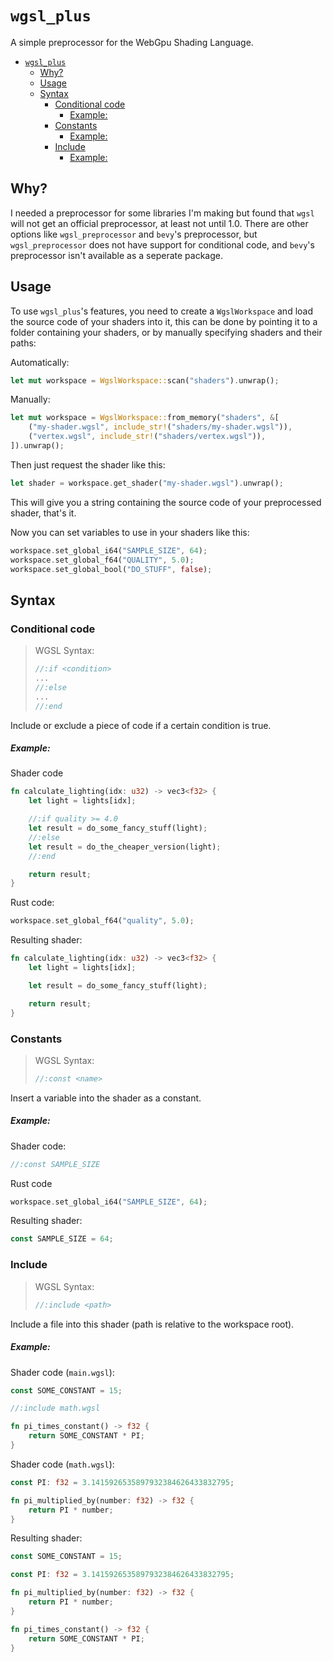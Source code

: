 # `wgsl_plus`
A simple preprocessor for the WebGpu Shading Language.

- [`wgsl_plus`](#wgsl_plus)
  - [Why?](#why)
  - [Usage](#usage)
  - [Syntax](#syntax)
    - [Conditional code](#conditional-code)
        - [Example:](#example)
    - [Constants](#constants)
        - [Example:](#example-1)
    - [Include](#include)
        - [Example:](#example-2)

## Why?

I needed a preprocessor for some libraries I'm making but found that
`wgsl` will not get an official preprocessor, at least not until 1.0. There are
other options like `wgsl_preprocessor` and `bevy`'s preprocessor, but 
`wgsl_preprocessor` does not have support for conditional code, and `bevy`'s
preprocessor isn't available as a seperate package.

## Usage

To use `wgsl_plus`'s features, you need to create a `WgslWorkspace` and load
the source code of your shaders into it, this can be done by pointing it to a
folder containing your shaders, or by manually specifying shaders and their
paths:

Automatically:

```rs
let mut workspace = WgslWorkspace::scan("shaders").unwrap();
```

Manually:

```rs
let mut workspace = WgslWorkspace::from_memory("shaders", &[
    ("my-shader.wgsl", include_str!("shaders/my-shader.wgsl")),
    ("vertex.wgsl", include_str!("shaders/vertex.wgsl")),
]).unwrap();
```

Then just request the shader like this:

```rs
let shader = workspace.get_shader("my-shader.wgsl").unwrap();
```

This will give you a string containing the source code of your preprocessed
shader, that's it.

Now you can set variables to use in your shaders like this:

```rs
workspace.set_global_i64("SAMPLE_SIZE", 64);
workspace.set_global_f64("QUALITY", 5.0);
workspace.set_global_bool("DO_STUFF", false);
```

## Syntax

### Conditional code

> WGSL Syntax:
> 
> ```rs
> //:if <condition>
> ...
> //:else
> ...
> //:end
> ```

Include or exclude a piece of code if a certain condition is true.

##### Example:

Shader code

```rs
fn calculate_lighting(idx: u32) -> vec3<f32> {
    let light = lights[idx];

    //:if quality >= 4.0
    let result = do_some_fancy_stuff(light);
    //:else
    let result = do_the_cheaper_version(light);
    //:end

    return result;
}
```

Rust code:

```rs
workspace.set_global_f64("quality", 5.0);
```

Resulting shader:

```rs
fn calculate_lighting(idx: u32) -> vec3<f32> {
    let light = lights[idx];

    let result = do_some_fancy_stuff(light);

    return result;
}
```

### Constants

> WGSL Syntax:
>
> ```rs
> //:const <name>
> ```

Insert a variable into the shader as a constant.

##### Example:

Shader code:

```rs
//:const SAMPLE_SIZE
```

Rust code

```rs
workspace.set_global_i64("SAMPLE_SIZE", 64);
```

Resulting shader:

```rs
const SAMPLE_SIZE = 64;
```

### Include

> WGSL Syntax:
>
> ```rs
> //:include <path>
> ```

Include a file into this shader (path is relative to the
workspace root).

##### Example:

Shader code (`main.wgsl`):

```rs
const SOME_CONSTANT = 15;

//:include math.wgsl

fn pi_times_constant() -> f32 {
    return SOME_CONSTANT * PI;
}
```

Shader code (`math.wgsl`):

```rs
const PI: f32 = 3.1415926535897932384626433832795;

fn pi_multiplied_by(number: f32) -> f32 {
    return PI * number;
}
```

Resulting shader:

```rs
const SOME_CONSTANT = 15;

const PI: f32 = 3.1415926535897932384626433832795;

fn pi_multiplied_by(number: f32) -> f32 {
    return PI * number;
}

fn pi_times_constant() -> f32 {
    return SOME_CONSTANT * PI;
}
```
